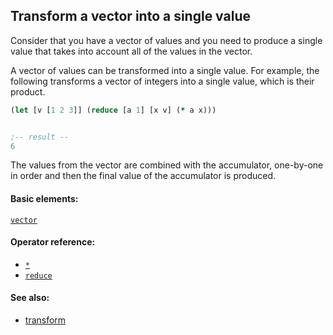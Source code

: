 ## Transform a vector into a single value

Consider that you have a vector of values and you need to produce a single value that takes into account all of the values in the vector.

A vector of values can be transformed into a single value. For example, the following transforms a vector of integers into a single value, which is their product.

```clojure
(let [v [1 2 3]] (reduce [a 1] [x v] (* a x)))


;-- result --
6
```

The values from the vector are combined with the accumulator, one-by-one in order and then the final value of the accumulator is produced.

#### Basic elements:

[`vector`](../halite-basic-syntax-reference.md#vector)

#### Operator reference:

* [`*`](../halite-full-reference.md#_S)
* [`reduce`](../halite-full-reference.md#reduce)


#### See also:

* [transform](transform.md)


